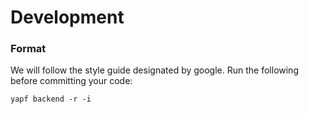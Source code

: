 # Development

### Format

We will follow the style guide designated by google. Run the following before committing your code:
```
yapf backend -r -i
```

